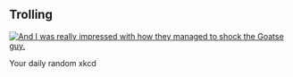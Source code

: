 ## Trolling
[![And I was really impressed with how they managed to shock the Goatse guy.](https://imgs.xkcd.com/comics/trolling.png)](https://xkcd.com/351/ "And I was really impressed with how they managed to shock the Goatse guy.")

Your daily random xkcd
